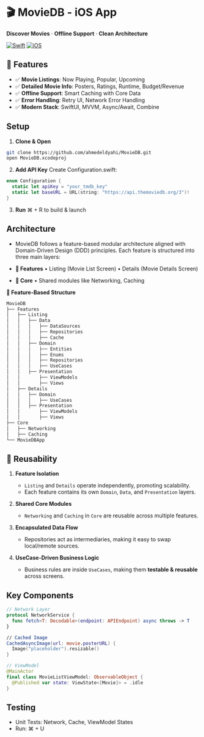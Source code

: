# 🎬 MovieDB - iOS App  
**Discover Movies** · **Offline Support** · **Clean Architecture**  


[![Swift](https://img.shields.io/badge/Swift-5.9-orange)](https://swift.org/) 
[![iOS](https://img.shields.io/badge/iOS-16%2B-blue)](https://developer.apple.com/ios/)

## 🚀 Features  
- ✅ **Movie Listings**: Now Playing, Popular, Upcoming  
- ✅ **Detailed Movie Info**: Posters, Ratings, Runtime, Budget/Revenue  
- ✅ **Offline Support**: Smart Caching with Core Data  
- ✅ **Error Handling**: Retry UI, Network Error Handling  
- ✅ **Modern Stack**: SwiftUI, MVVM, Async/Await, Combine   

## Setup  
1. **Clone & Open**  
```bash  
git clone https://github.com/ahmedeldyahi/MovieDB.git
open MovieDB.xcodeproj
```
2. **Add API Key**
Create Configuration.swift:
   
```swift  
enum Configuration {  
  static let apiKey = "your_tmdb_key"  
  static let baseURL = URL(string: "https://api.themoviedb.org/3")!  
}
```
3. **Run**
⌘ + R to build & launch

## Architecture
- MovieDB follows a feature-based modular architecture aligned with Domain-Driven Design (DDD) principles. Each feature is structured into three main layers:
- **📂 Features**
	•	Listing (Movie List Screen)
	•	Details (Movie Details Screen)

- **📂 Core**
	•	Shared modules like Networking, Caching

**🔹 Feature-Based Structure**
```bash  
MovieDB  
├── Features  
│   ├── Listing  
│   │   ├── Data  
│   │   │   ├── DataSources  
│   │   │   ├── Repositories  
│   │   │   ├── Cache  
│   │   ├── Domain  
│   │   │   ├── Entities  
│   │   │   ├── Enums  
│   │   │   ├── Repositories  
│   │   │   ├── UseCases  
│   │   ├── Presentation  
│   │       ├── ViewModels  
│   │       ├── Views  
│   ├── Details  
│   │   ├── Domain  
│   │   │   ├── UseCases  
│   │   ├── Presentation  
│   │       ├── ViewModels  
│   │       ├── Views  
├── Core  
│   ├── Networking  
│   ├── Caching  
└── MovieDBApp  
```

## 🔄 Reusability  

1. **Feature Isolation**  
   - `Listing` and `Details` operate independently, promoting scalability.  
   - Each feature contains its own `Domain`, `Data`, and `Presentation` layers.  

2. **Shared Core Modules**  
   - `Networking` and `Caching` in `Core` are reusable across multiple features.  

3. **Encapsulated Data Flow**  
   - Repositories act as intermediaries, making it easy to swap local/remote sources.  

4. **UseCase-Driven Business Logic**  
   - Business rules are inside `UseCases`, making them **testable & reusable** across screens.  
 
## Key Components
```swift  
// Network Layer  
protocol NetworkService {  
  func fetch<T: Decodable>(endpoint: APIEndpoint) async throws -> T  
}  

// Cached Image  
CachedAsyncImage(url: movie.posterURL) {  
  Image("placeholder").resizable()  
}  

// ViewModel  
@MainActor  
final class MovieListViewModel: ObservableObject {  
  @Published var state: ViewState<[Movie]> = .idle  
}  
```
## Testing
- Unit Tests: Network, Cache, ViewModel States
- Run: ⌘ + U
